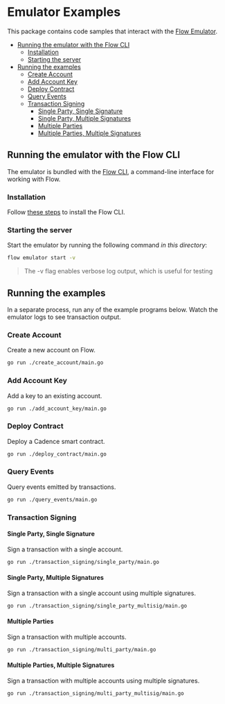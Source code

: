 # Emulator Examples

This package contains code samples that interact with the [Flow Emulator](https://github.com/onflow/flow/blob/master/docs/emulator.md).

<!-- START doctoc generated TOC please keep comment here to allow auto update -->
<!-- DON'T EDIT THIS SECTION, INSTEAD RE-RUN doctoc TO UPDATE -->

- [Running the emulator with the Flow CLI](#running-the-emulator-with-the-flow-cli)
  - [Installation](#installation)
  - [Starting the server](#starting-the-server)
- [Running the examples](#running-the-examples)
  - [Create Account](#create-account)
  - [Add Account Key](#add-account-key)
  - [Deploy Contract](#deploy-contract)
  - [Query Events](#query-events)
  - [Transaction Signing](#transaction-signing)
    - [Single Party, Single Signature](#single-party-single-signature)
    - [Single Party, Multiple Signatures](#single-party-multiple-signatures)
    - [Multiple Parties](#multiple-parties)
    - [Multiple Parties, Multiple Signatures](#multiple-parties-multiple-signatures)

<!-- END doctoc generated TOC please keep comment here to allow auto update -->

## Running the emulator with the Flow CLI

The emulator is bundled with the [Flow CLI](https://github.com/onflow/flow/blob/master/docs/cli.md), a command-line interface for working with Flow.

### Installation

Follow [these steps](https://github.com/onflow/flow/blob/master/docs/cli.md) to install the Flow CLI.

### Starting the server

Start the emulator by running the following command _in this directory_:	

```sh
flow emulator start -v
```

> The -v flag enables verbose log output, which is useful for testing

## Running the examples

In a separate process, run any of the example programs below.
Watch the emulator logs to see transaction output.

### Create Account

Create a new account on Flow.

```sh
go run ./create_account/main.go
```

### Add Account Key

Add a key to an existing account.

```sh
go run ./add_account_key/main.go
```

### Deploy Contract

Deploy a Cadence smart contract.

```sh
go run ./deploy_contract/main.go
```

### Query Events

Query events emitted by transactions.

```sh
go run ./query_events/main.go
```

### Transaction Signing

#### Single Party, Single Signature

Sign a transaction with a single account.

```sh
go run ./transaction_signing/single_party/main.go
```

#### Single Party, Multiple Signatures

Sign a transaction with a single account using multiple signatures.

```sh
go run ./transaction_signing/single_party_multisig/main.go
```

#### Multiple Parties

Sign a transaction with multiple accounts.

```sh
go run ./transaction_signing/multi_party/main.go
```

#### Multiple Parties, Multiple Signatures

Sign a transaction with multiple accounts using multiple signatures.

```sh
go run ./transaction_signing/multi_party_multisig/main.go
```
